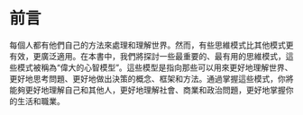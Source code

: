 # 前言

每個人都有他們自己的方法來處理和理解世界。然而，有些思維模式比其他模式更有效，更廣泛適用。在本書中，我們將探討一些最重要的、最有用的思維模式，這些模式被稱為“偉大的心智模型”。這些模型是指向那些可以用來更好地理解世界、更好地思考問題、更好地做出決策的概念、框架和方法。通過掌握這些模式，你將能夠更好地理解自己和其他人，更好地理解社會、商業和政治問題，更好地掌握你的生活和職業。



